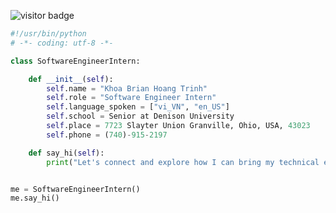 ![visitor badge](https://visitor-badge.laobi.icu/badge?page_id=trinhkhoa.trinhkhoa-badge&format=true)

```python
#!/usr/bin/python
# -*- coding: utf-8 -*-

class SoftwareEngineerIntern:

    def __init__(self):
        self.name = "Khoa Brian Hoang Trinh"
        self.role = "Software Engineer Intern"
        self.language_spoken = ["vi_VN", "en_US"]
        self.school = Senior at Denison University
        self.place = 7723 Slayter Union Granville, Ohio, USA, 43023
        self.phone = (740)-915-2197

    def say_hi(self):
        print("Let's connect and explore how I can bring my technical expertise to make an impact in your organization!.")


me = SoftwareEngineerIntern()
me.say_hi()
```
